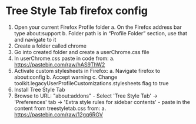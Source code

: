 # Tree Style Tab firefox config 

1. Open your current Firefox Profile folder
	a. On the Firefox address bar type about:support
	b. Folder path is in “Profile Folder” section, use that and navigate to it
2. Create a folder called chrome
3. Go into created folder and create a userChrome.css file
4. In userChrome.css paste in code from:
	a. https://pastebin.com/raw/hAS9ThW2
5. Activate custom stylesheets in Firefox:
	a. Navigate firefox to about:config
	b. Accept warning
	c. Change toolkit.legacyUserProfileCustomizations.stylesheets flag to true
6. Install Tree Style Tab
7. Browse to URL: "about:addons" - Select 'Tree Style Tab' -> 'Preferences' tab -> 'Extra style rules for sidebar contents' - paste in the content from treestyletab.css from:
	a. https://pastebin.com/raw/12gq6RGV
